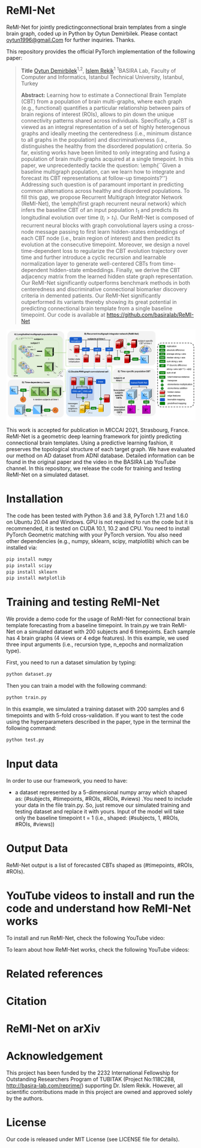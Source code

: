 # ReMI-Net
ReMI-Net for jointly predictingconnectional brain templates from a single brain graph, coded up in Python by Oytun Demirbilek. Please contact oytun1996@gmail.Com for further inquiries. Thanks. 

This repository provides the official PyTorch implementation of the following paper:

> **Title**
> [Oytun Demirbilek](https://github.com/oytundemirbilek)<sup>1,2</sup>, [Islem Rekik](https://basira-lab.com/)<sup>1</sup>
> <sup>1</sup>BASIRA Lab, Faculty of Computer and Informatics, Istanbul Technical University, Istanbul, Turkey
>
> **Abstract:** Learning how to estimate a Connectional Brain Template (CBT) from a population of  brain multi-graphs, where each graph (e.g., functional) quantifies a particular relationship between pairs of brain regions of interest (ROIs), allows to pin down the unique connectivity patterns shared across individuals. Specifically, a CBT is viewed as an integral representation of a set of highly heterogenous graphs and ideally meeting the centeredness (i.e., minimum distance to all graphs in the population) and discriminativeness (i.e., distinguishes the healthy from the disordered population) criteria. So far, existing works have been limited to only integrating and fusing a population of brain multi-graphs acquired at a single timepoint. In this paper, we unprecedentedly tackle the question: \emph{``Given a baseline multigraph population, can we learn how to integrate and forecast its CBT representations at follow-up timepoints?''} Addressing such question is of paramount important in predicting common alternations across healthy and disordered populations. To fill this gap, we propose Recurrent Multigraph Integrator Network (ReMI-Net), the \emph{first graph recurrent neural network} which infers the baseline CBT of an input population $t_1$ and predicts its longitudinal evolution over time ($t_i > t_1$). Our ReMI-Net is composed of recurrent neural blocks with graph convolutional layers using a cross-node message passing to first learn hidden-states embeddings of each CBT node (i.e., brain region of interest) and then predict its evolution at the consecutive timepoint. Moreover, we design a novel time-dependent loss to regularize the CBT evolution trajectory over time and further introduce a cyclic recursion and learnable normalization layer to generate well-centered CBTs from time-dependent hidden-state embeddings. Finally, we derive the CBT adjacency matrix from the learned hidden state graph representation. Our ReMI-Net significantly outperforms benchmark methods in both centeredness and discriminative connectional biomarker discovery criteria in demented patients. Our ReMI-Net significantly outperformed its variants thereby showing its great potential in predicting connectional brain template from a single baseline timepoint. Our code is available at https://github.com/basiralab/ReMI-Net

<p align="center">
  <img src="./mainfig.png">
</p>

This work is accepted for publication in MICCAI 2021, Strasbourg, France. ReMI-Net is a geometric deep learning framework for jointly predicting connectional brain templates. Using a predictive learning fashion, it preserves the topological structure of each target graph. We have evaluated our method on AD dataset from ADNI database. Detailed information can be found in the original paper and the video in the BASIRA Lab YouTube channel. In this repository, we release the code for training and testing ReMI-Net on a simulated dataset.

# Installation

The code has been tested with Python 3.6 and 3.8, PyTorch 1.7.1 and 1.6.0 on Ubuntu 20.04 and Windows. GPU is not required to run the code but it is recommended, it is tested on CUDA 10.1, 10.2 and CPU. You need to install PyTorch Geometric matching with your PyTorch version. You also need other dependencies (e.g., numpy, sklearn, scipy, matplotlib) which can be installed via: 

```bash
pip install numpy
pip install scipy
pip install sklearn
pip install matplotlib
```

# Training and testing ReMI-Net

We provide a demo code for the usage of ReMI-Net for connectional brain template forecasting from a baseline timepoint. In train.py we train ReMI-Net on a simulated dataset with 200 subjects and 6 timepoints. Each sample has 4 brain graphs (4 views or 4 edge features). In this example, we used three input arguments (i.e., recursion type, n_epochs and normalization type).

First, you need to run a dataset simulation by typing:

```bash
python dataset.py
```

Then you can train a model with the following command:

```bash
python train.py
```

In this example, we simulated a training dataset with 200 samples and 6 timepoints and with 5-fold cross-validation. If you want to test the code using the hyperparameters described in the paper, type in the terminal the following command:

```bash
python test.py
```

# Input data

In order to use our framework, you need to have:

* a dataset represented by a 5-dimensional numpy array which shaped as: (#subjects, #timepoints, #ROIs, #ROIs, #views) .You need to include your data in the file train.py. So, just remove our simulated training and testing dataset and replace it with yours. Input of the model will take only the baseline timepoint t = 1 (i.e., shaped: (#subjects, 1, #ROIs, #ROIs, #views))

# Output Data

ReMI-Net output is a list of forecasted CBTs shaped as (#timepoints, #ROIs, #ROIs).


# YouTube videos to install and run the code and understand how ReMI-Net works

To install and run ReMI-Net, check the following YouTube video:


To learn about how ReMI-Net works, check the following YouTube videos:


# Related references




# Citation


# ReMI-Net on arXiv



# Acknowledgement

This project has been funded by the 2232 International Fellowship for Outstanding Researchers Program of TUBITAK (Project No:118C288, http://basira-lab.com/reprime/) supporting Dr. Islem Rekik. However, all scientific contributions made in this project are owned and approved solely by the authors.

# License
Our code is released under MIT License (see LICENSE file for details).


